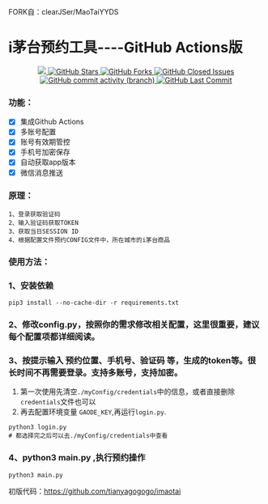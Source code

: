 FORK自：clearJSer/MaoTaiYYDS

# i茅台预约工具----GitHub Actions版

<p align="center">
  <a href="https://hits.seeyoufarm.com">
     <img src="https://hits.seeyoufarm.com/api/count/incr/badge.svg?url=https%3A%2F%2Fgithub.com%2F397179459%2FiMaoTai-reserve&count_bg=%2379C83D&title_bg=%23555555&icon=&icon_color=%23E7E7E7&title=hits&edge_flat=false"/>
  </a>
  <a href="https://github.com/397179459/iMaoTai-reserve">
    <img src="https://img.shields.io/github/stars/397179459/iMaoTai-reserve" alt="GitHub Stars">
  </a>
  <a href="https://github.com/397179459/iMaoTai-reserve">
    <img src="https://img.shields.io/github/forks/397179459/iMaoTai-reserve" alt="GitHub Forks">
  </a>
  <a href="https://github.com/397179459/iMaoTai-reserve/issues">
    <img src="https://img.shields.io/github/issues-closed-raw/397179459/iMaoTai-reserve" alt="GitHub Closed Issues">
  </a>
  <a href="https://github.com/397179459/iMaoTai-reserve">
    <img alt="GitHub commit activity (branch)" src="https://img.shields.io/github/commit-activity/y/397179459/iMaoTai-reserve">
  </a>
  <a href="https://github.com/397179459/iMaoTai-reserve">
    <img src="https://img.shields.io/github/last-commit/397179459/iMaoTai-reserve" alt="GitHub Last Commit">
  </a>
</p>


### 功能：
- [x] 集成Github Actions
- [x] 多账号配置
- [x] 账号有效期管控
- [x] 手机号加密保存
- [x] 自动获取app版本
- [x] 微信消息推送

### 原理：
```shell
1、登录获取验证码
2、输入验证码获取TOKEN
3、获取当日SESSION ID
4、根据配置文件预约CONFIG文件中，所在城市的i茅台商品
```


### 使用方法：

### 1、安装依赖
```shell
pip3 install --no-cache-dir -r requirements.txt
```

### 2、修改config.py，按照你的需求修改相关配置，这里很重要，建议每个配置项都详细阅读。


### 3、按提示输入 预约位置、手机号、验证码 等，生成的token等。很长时间不再需要登录。支持多账号，支持加密。
1. 第一次使用先清空`./myConfig/credentials`中的信息，或者直接删除`credentials`文件也可以
2. 再去配置环境变量 `GAODE_KEY`,再运行`login.py`.
```shell
python3 login.py
# 都选择完之后可以去./myConfig/credentials中查看
```

### 4、python3 main.py ,执行预约操作
```shell
python3 main.py
```


初版代码：https://github.com/tianyagogogo/imaotai




